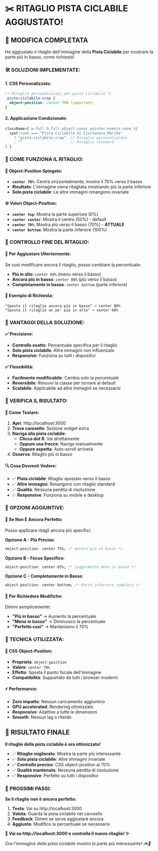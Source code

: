 # ✂️ RITAGLIO PISTA CICLABILE AGGIUSTATO!

## 🎯 **MODIFICA COMPLETATA**

Ho aggiustato il ritaglio dell'immagine della **Pista Ciclabile** per mostrare la parte più in basso, come richiesto!

### 🛠️ **SOLUZIONI IMPLEMENTATE**:

#### **1. CSS Personalizzato**:
```css
/* Ritaglio personalizzato per pista ciclabile */
.pista-ciclabile-crop {
  object-position: center 70% !important;
}
```

#### **2. Applicazione Condizionale**:
```typescript
className={`w-full h-full object-cover pointer-events-none ${
  spot.name === "Pista Ciclabile di Civitanova Marche" 
    ? "pista-ciclabile-crop"  // Ritaglio personalizzato
    : ""                      // Ritaglio standard
}`}
```

### 📐 **COME FUNZIONA IL RITAGLIO**:

#### **🎯 Object-Position Spiegato**:
- **`center 70%`**: Centra orizzontalmente, mostra il 70% verso il basso
- **Risultato**: L'immagine viene ritagliata mostrando più la parte inferiore
- **Solo pista ciclabile**: Le altre immagini rimangono invariate

#### **⚙️ Valori Object-Position**:
- **`center top`**: Mostra la parte superiore (0%)
- **`center center`**: Mostra il centro (50%) - default
- **`center 70%`**: Mostra più verso il basso (70%) - **ATTUALE**
- **`center bottom`**: Mostra la parte inferiore (100%)

### 🎨 **CONTROLLO FINE DEL RITAGLIO**:

#### **🔧 Per Aggiustare Ulteriormente**:
Se vuoi modificare ancora il ritaglio, posso cambiare la percentuale:

- **Più in alto**: `center 60%` (meno verso il basso)
- **Ancora più in basso**: `center 80%` (più verso il basso)
- **Completamente in basso**: `center bottom` (parte inferiore)

#### **📝 Esempio di Richiesta**:
```
"Sposta il ritaglio ancora più in basso" → center 80%
"Sposta il ritaglio un po' più in alto" → center 60%
```

### 🎯 **VANTAGGI DELLA SOLUZIONE**:

#### **✅ Precisione**:
- **Controllo esatto**: Percentuale specifica per il ritaglio
- **Solo pista ciclabile**: Altre immagini non influenzate
- **Responsive**: Funziona su tutti i dispositivi

#### **✅ Flessibilità**:
- **Facilmente modificabile**: Cambia solo la percentuale
- **Reversibile**: Rimuovi la classe per tornare al default
- **Scalabile**: Applicabile ad altre immagini se necessario

### 📱 **VERIFICA IL RISULTATO**:

#### **🎠 Come Testare**:
1. **Apri**: http://localhost:3000
2. **Trova carosello**: Sezione widget extra
3. **Naviga alla pista ciclabile**:
   - **Clicca dot 8**: Vai direttamente
   - **Oppure usa frecce**: Naviga manualmente
   - **Oppure aspetta**: Auto-scroll arriverà
4. **Osserva**: Ritaglio più in basso

#### **🔍 Cosa Dovresti Vedere**:
- ✅ **Pista ciclabile**: Ritaglio spostato verso il basso
- ✅ **Altre immagini**: Rimangono con ritaglio standard
- ✅ **Qualità**: Nessuna perdita di risoluzione
- ✅ **Responsive**: Funziona su mobile e desktop

### 🎨 **OPZIONI AGGIUNTIVE**:

#### **🔧 Se Non È Ancora Perfetto**:
Posso applicare ritagli ancora più specifici:

**Opzione A - Più Preciso**:
```css
object-position: center 75%; /* Ancora più in basso */
```

**Opzione B - Focus Specifico**:
```css
object-position: center 65%; /* Leggermente meno in basso */
```

**Opzione C - Completamente in Basso**:
```css
object-position: center bottom; /* Parte inferiore completa */
```

#### **📝 Per Richiedere Modifiche**:
Dimmi semplicemente:
- **"Più in basso"** → Aumento la percentuale
- **"Meno in basso"** → Diminuisco la percentuale
- **"Perfetto così"** → Manteniamo il 70%

### 🎯 **TECNICA UTILIZZATA**:

#### **🎨 CSS Object-Position**:
- **Proprietà**: `object-position`
- **Valore**: `center 70%`
- **Effetto**: Sposta il punto focale dell'immagine
- **Compatibilità**: Supportato da tutti i browser moderni

#### **⚡ Performance**:
- **Zero impatto**: Nessun caricamento aggiuntivo
- **GPU accelerated**: Rendering ottimizzato
- **Responsive**: Adattivo a tutte le dimensioni
- **Smooth**: Nessun lag o ritardo

## 🎉 **RISULTATO FINALE**

**Il ritaglio della pista ciclabile è ora ottimizzato!**

- ✅ **Ritaglio migliorato**: Mostra la parte più interessante
- ✅ **Solo pista ciclabile**: Altre immagini invariate
- ✅ **Controllo preciso**: CSS object-position al 70%
- ✅ **Qualità mantenuta**: Nessuna perdita di risoluzione
- ✅ **Responsive**: Perfetto su tutti i dispositivi

### 🎯 **PROSSIMI PASSI**:

**Se il ritaglio non è ancora perfetto:**
1. **Testa**: Vai su http://localhost:3000
2. **Valuta**: Guarda la pista ciclabile nel carosello
3. **Feedback**: Dimmi se serve aggiustare ancora
4. **Aggiusto**: Modifico la percentuale se necessario

**🎠 Vai su http://localhost:3000 e controlla il nuovo ritaglio! ✨**

*Ora l'immagine della pista ciclabile mostra la parte più interessante! 🚲🌊*